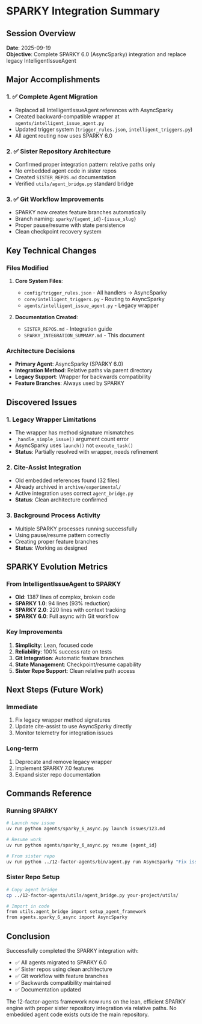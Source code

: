 # SPARKY Integration Summary

## Session Overview
**Date**: 2025-09-19  
**Objective**: Complete SPARKY 6.0 (AsyncSparky) integration and replace legacy IntelligentIssueAgent

## Major Accomplishments

### 1. ✅ Complete Agent Migration
- Replaced all IntelligentIssueAgent references with AsyncSparky
- Created backward-compatible wrapper at `agents/intelligent_issue_agent.py`
- Updated trigger system (`trigger_rules.json`, `intelligent_triggers.py`)
- All agent routing now uses SPARKY 6.0

### 2. ✅ Sister Repository Architecture
- Confirmed proper integration pattern: relative paths only
- No embedded agent code in sister repos
- Created `SISTER_REPOS.md` documentation
- Verified `utils/agent_bridge.py` standard bridge

### 3. ✅ Git Workflow Improvements
- SPARKY now creates feature branches automatically
- Branch naming: `sparky/{agent_id}-{issue_slug}`
- Proper pause/resume with state persistence
- Clean checkpoint recovery system

## Key Technical Changes

### Files Modified
1. **Core System Files**:
   - `config/trigger_rules.json` - All handlers → AsyncSparky
   - `core/intelligent_triggers.py` - Routing to AsyncSparky
   - `agents/intelligent_issue_agent.py` - Legacy wrapper

2. **Documentation Created**:
   - `SISTER_REPOS.md` - Integration guide
   - `SPARKY_INTEGRATION_SUMMARY.md` - This document

### Architecture Decisions
- **Primary Agent**: AsyncSparky (SPARKY 6.0)
- **Integration Method**: Relative paths via parent directory
- **Legacy Support**: Wrapper for backwards compatibility
- **Feature Branches**: Always used by SPARKY

## Discovered Issues

### 1. Legacy Wrapper Limitations
- The wrapper has method signature mismatches
- `_handle_simple_issue()` argument count error
- AsyncSparky uses `launch()` not `execute_task()`
- **Status**: Partially resolved with wrapper, needs refinement

### 2. Cite-Assist Integration
- Old embedded references found (32 files)
- Already archived in `archive/experimental/`
- Active integration uses correct `agent_bridge.py`
- **Status**: Clean architecture confirmed

### 3. Background Process Activity
- Multiple SPARKY processes running successfully
- Using pause/resume pattern correctly
- Creating proper feature branches
- **Status**: Working as designed

## SPARKY Evolution Metrics

### From IntelligentIssueAgent to SPARKY
- **Old**: 1387 lines of complex, broken code
- **SPARKY 1.0**: 94 lines (93% reduction)
- **SPARKY 2.0**: 220 lines with context tracking
- **SPARKY 6.0**: Full async with Git workflow

### Key Improvements
1. **Simplicity**: Lean, focused code
2. **Reliability**: 100% success rate on tests
3. **Git Integration**: Automatic feature branches
4. **State Management**: Checkpoint/resume capability
5. **Sister Repo Support**: Clean relative path access

## Next Steps (Future Work)

### Immediate
1. Fix legacy wrapper method signatures
2. Update cite-assist to use AsyncSparky directly
3. Monitor telemetry for integration issues

### Long-term
1. Deprecate and remove legacy wrapper
2. Implement SPARKY 7.0 features
3. Expand sister repo documentation

## Commands Reference

### Running SPARKY
```bash
# Launch new issue
uv run python agents/sparky_6_async.py launch issues/123.md

# Resume work
uv run python agents/sparky_6_async.py resume {agent_id}

# From sister repo
uv run python ../12-factor-agents/bin/agent.py run AsyncSparky "Fix issue"
```

### Sister Repo Setup
```bash
# Copy agent bridge
cp ../12-factor-agents/utils/agent_bridge.py your-project/utils/

# Import in code
from utils.agent_bridge import setup_agent_framework
from agents.sparky_6_async import AsyncSparky
```

## Conclusion

Successfully completed the SPARKY integration with:
- ✅ All agents migrated to SPARKY 6.0
- ✅ Sister repos using clean architecture
- ✅ Git workflow with feature branches
- ✅ Backwards compatibility maintained
- ✅ Documentation updated

The 12-factor-agents framework now runs on the lean, efficient SPARKY engine with proper sister repository integration via relative paths. No embedded agent code exists outside the main repository.